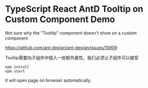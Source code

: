 TypeScript React AntD Tooltip on Custom Component Demo
=================================

Not sure why the "Tooltip" component doesn't show on a custom component

https://github.com/ant-design/ant-design/issues/15909

Tooltip需要向子组件中插入一些额外属性，我们必须让子组件可以接受

```
npm install
npm start
```

It will open page on browser automatically.
